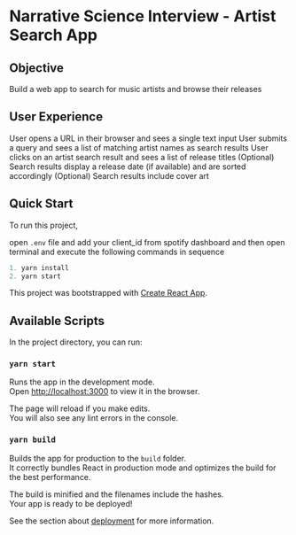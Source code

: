# Narrative Science Interview - Artist Search App

## Objective
Build a web app to search for music artists and browse their releases

## User Experience 
User opens a URL in their browser and sees a single text input
User submits a query and sees a list of matching artist names as search results
User clicks on an artist search result and sees a list of release titles
(Optional) Search results display a release date (if available) and are sorted accordingly
(Optional) Search results include cover art

## Quick Start
To run this project, 

open `.env` file and add your client_id from spotify dashboard and then open terminal and execute the following commands in sequence

```js
1. yarn install
2. yarn start
```

This project was bootstrapped with [Create React App](https://github.com/facebook/create-react-app).

## Available Scripts

In the project directory, you can run:

### `yarn start`

Runs the app in the development mode.<br />
Open [http://localhost:3000](http://localhost:3000) to view it in the browser.

The page will reload if you make edits.<br />
You will also see any lint errors in the console.

### `yarn build`

Builds the app for production to the `build` folder.<br />
It correctly bundles React in production mode and optimizes the build for the best performance.

The build is minified and the filenames include the hashes.<br />
Your app is ready to be deployed!

See the section about [deployment](https://facebook.github.io/create-react-app/docs/deployment) for more information.
